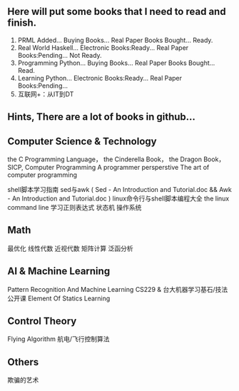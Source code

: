 ## Here will put some books that I need to read and finish.

1. PRML Added... Buying Books... Real Paper Books Bought... Ready.
2. Real World Haskell... Electronic Books:Ready... Real Paper Books:Pending... Not Ready.
2. Programming Python... Buying Books... Real Paper Books Bought... Read.
3. Learning Python... Electronic Books:Ready... Real Paper Books:Pending...
4. 互联网+：从IT到DT


## Hints, There are a lot of books in github...

## Computer Science &  Technology
the C Programming Language，
the Cinderella Book，
the Dragon Book，
SICP,
Computer Programming A programmer persperstive
The art of computer programming

shell脚本学习指南
sed与awk ( Sed - An Introduction and Tutorial.doc && Awk - An Introduction and Tutorial.doc )
linux命令行与shell脚本编程大全
the linux command line
学习正则表达式
状态机
操作系统

## Math
最优化
线性代数
近视代数
矩阵计算
泛函分析

## AI & Machine Learning
Pattern Recognition And Machine Learning
CS229 & 台大机器学习基石/技法 公开课
Element Of Statics Learning

## Control Theory
Flying Algorithm 航电/飞行控制算法

## Others
欺骗的艺术


